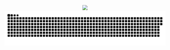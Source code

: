 <p align='center'>
<img src='https://github-widgetbox.vercel.app/api/profile?username=ing9990&data=followers,repositories,stars,commits&theme=darkmode'>

<picture>
  <source media="(prefers-color-scheme: dark)" srcset="https://raw.githubusercontent.com/ing9990/ing9990/output/github-contribution-grid-snake-dark.svg">
  <source media="(prefers-color-scheme: light)" srcset="https://raw.githubusercontent.com/ing9990/ing9990/output/github-contribution-grid-snake.svg">
  <img alt="github contribution grid snake animation" src="https://raw.githubusercontent.com/ing9990/ing9990/output/github-contribution-grid-snake.svg">
</picture>

</p>
